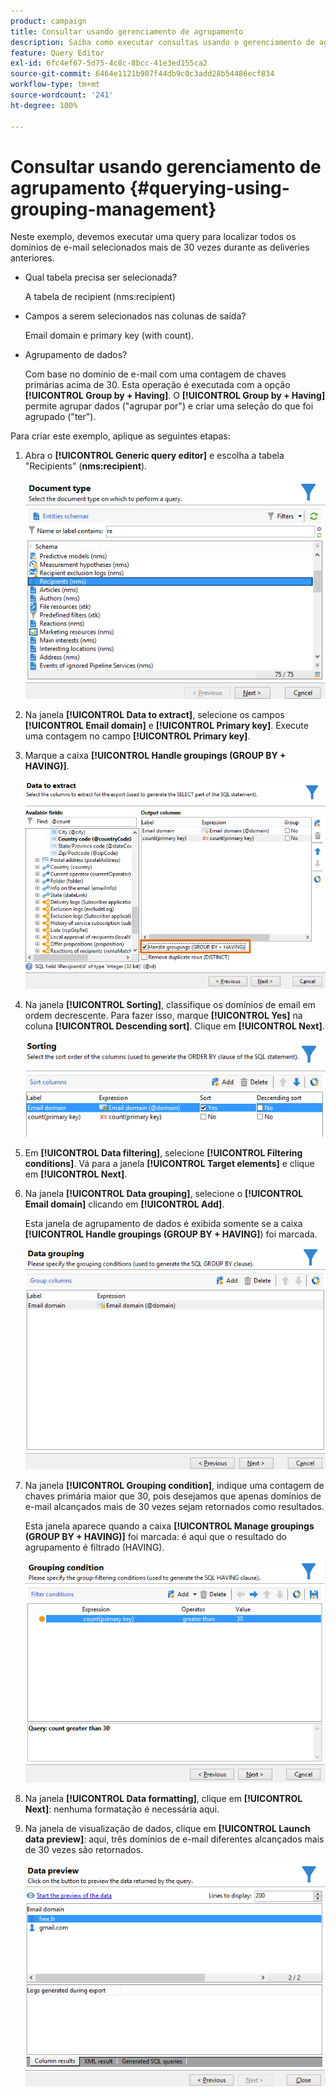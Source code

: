 ```yaml
---
product: campaign
title: Consultar usando gerenciamento de agrupamento
description: Saiba como executar consultas usando o gerenciamento de agrupamento
feature: Query Editor
exl-id: 6fc4ef67-5d75-4c8c-8bcc-41e3ed155ca2
source-git-commit: 6464e1121b907f44db9c0c3add28b54486ecf834
workflow-type: tm+mt
source-wordcount: '241'
ht-degree: 100%

---
```


# Consultar usando gerenciamento de agrupamento {#querying-using-grouping-management}



Neste exemplo, devemos executar uma query para localizar todos os domínios de e-mail selecionados mais de 30 vezes durante as deliveries anteriores.

* Qual tabela precisa ser selecionada?

   A tabela de recipient (nms:recipient)

* Campos a serem selecionados nas colunas de saída?

   Email domain e primary key (with count).

* Agrupamento de dados?

   Com base no domínio de e-mail com uma contagem de chaves primárias acima de 30. Esta operação é executada com a opção **[!UICONTROL Group by + Having]**. O **[!UICONTROL Group by + Having]** permite agrupar dados (&quot;agrupar por&quot;) e criar uma seleção do que foi agrupado (&quot;ter&quot;).

Para criar este exemplo, aplique as seguintes etapas:

1. Abra o **[!UICONTROL Generic query editor]** e escolha a tabela &quot;Recipients&quot; (**nms:recipient**).

   ![](assets/query_editor_02.png)

1. Na janela **[!UICONTROL Data to extract]**, selecione os campos **[!UICONTROL Email domain]** e **[!UICONTROL Primary key]**. Execute uma contagem no campo **[!UICONTROL Primary key]**.

1. Marque a caixa **[!UICONTROL Handle groupings (GROUP BY + HAVING)]**.

   ![](assets/query_editor_nveau_29.png)

1. Na janela **[!UICONTROL Sorting]**, classifique os domínios de email em ordem decrescente. Para fazer isso, marque **[!UICONTROL Yes]** na coluna **[!UICONTROL Descending sort]**. Clique em **[!UICONTROL Next]**.

   ![](assets/query_editor_nveau_70.png)

1. Em **[!UICONTROL Data filtering]**, selecione **[!UICONTROL Filtering conditions]**. Vá para a janela **[!UICONTROL Target elements]** e clique em **[!UICONTROL Next]**.
1. Na janela **[!UICONTROL Data grouping]**, selecione o **[!UICONTROL Email domain]** clicando em **[!UICONTROL Add]**.

   Esta janela de agrupamento de dados é exibida somente se a caixa **[!UICONTROL Handle groupings (GROUP BY + HAVING]**) foi marcada.

   ![](assets/query_editor_blocklist_04.png)

1. Na janela **[!UICONTROL Grouping condition]**, indique uma contagem de chaves primária maior que 30, pois desejamos que apenas domínios de e-mail alcançados mais de 30 vezes sejam retornados como resultados.

   Esta janela aparece quando a caixa **[!UICONTROL Manage groupings (GROUP BY + HAVING)]** foi marcada: é aqui que o resultado do agrupamento é filtrado (HAVING).

   ![](assets/query_editor_blocklist_05.png)

1. Na janela **[!UICONTROL Data formatting]**, clique em **[!UICONTROL Next]**: nenhuma formatação é necessária aqui.
1. Na janela de visualização de dados, clique em **[!UICONTROL Launch data preview]**: aqui, três domínios de e-mail diferentes alcançados mais de 30 vezes são retornados.

   ![](assets/query_editor_blocklist_06.png)
